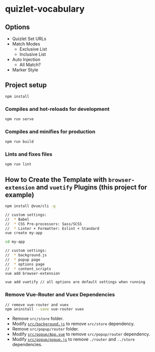 # quizlet-vocabulary

## Options

* Quizlet Set URLs
* Match Modes
  * Exclusive List
  * Inclusive List
* Auto Injection
  * All Match?
* Marker Style

## Project setup

``` bash
npm install
```

### Compiles and hot-reloads for development

``` bash
npm run serve
```

### Compiles and minifies for production

``` bash
npm run build
```

### Lints and fixes files

``` bash
npm run lint
```

## How to Create the Template with `browser-extension` and `vuetify` Plugins (this project for example)

``` bash
npm install @vue/cli -g

// custom settings:
//  * Babel
//  * CSS Pre-processors: Sass/SCSS
//  * Linter + Formatter: Eslint + Standard
vue create my-app

cd my-app

// custom settings:
//  * background.js
//  * popup page
//  * options page
//  * content_scripts
vue add browser-extension

vue add vuetify // all options are default settings when running
```

### Remove Vue-Router and Vuex Dependencies

``` bash
// remove vue-router and vuex
npm uninstall --save vue-router vuex
```

* Remove `src/store` folder.
* Modify [`src/background.js`](src/background.js) to remove `src/store` dependency.
* Remove `src/popup/router` folder.
* Modify [`src/popup/App.vue`](src/popup/App.vue) to remove `src/popup/router` dependency.
* Modify [`src/popup/popup.js`](src/popup/popup.js) to remove `./router` and `../store` dependencies.
